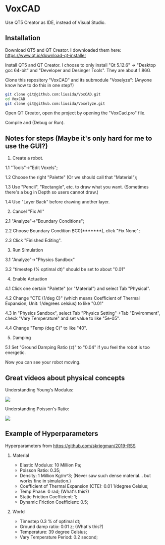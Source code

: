 # VoxCAD

Use QT5 Creator as IDE, instead of Visual Studio.

## Installation

Download QT5 and QT Creator. I downloaded them here: https://www.qt.io/download-qt-installer

Install QT5 and QT Creator. I choose to only install "Qt 5.12.6" -> "Desktop gcc 64-bit" and "Developer and Desinger Tools". They are about 1.86G.

Clone this repository "VoxCAD" and its submodule "Voxelyze": (Anyone know how to do this in one step?)

```bash
git clone git@github.com:liusida/VoxCAD.git
cd VoxCAD
git clone git@github.com:liusida/Voxelyze.git
```

Open QT Creator, open the project by opening the "VoxCad.pro" file.

Compile and (Debug or Run).


## Notes for steps (Maybe it's only hard for me to use the GUI?)

1. Create a robot.

1.1 "Tools"->"Edit Voxels"; 

1.2 Choose the right "Palette" (Or we should call that "Material"); 

1.3 Use "Pencil", "Rectangle", etc. to draw what you want. (Sometimes there's a bug in Depth so users cannot draw.)

1.4 Use "Layer Back" before drawing another layer.

2. Cancel "Fix All"

2.1 "Analyze"->"Boundary Conditions";

2.2 Choose Boundary Condition BC0(*******), click "Fix None";

2.3 Click "Finished Editing".

3. Run Simulation

3.1 "Analyze"->"Physics Sandbox"

3.2 "timestep (% optimal dt)" should be set to about "0.01"

4. Enable Actuation

4.1 Click one certain "Palette" (or "Material") and select Tab "Physical".

4.2 Change "CTE (1/deg C)" (which means Coefficient of Thermal Expansion, Unit: 1/degrees celsius) to like "0.01"

4.3 In "Physics Sandbox", select Tab "Physics Setting"->Tab "Environment", check "Vary Temperature" and set value to like "5e-05".

4.4 Change "Temp (deg C)" to like "40".

5. Damping

5.1 Set "Ground Damping Ratio (z)" to "0.04" if you feel the robot is too energetic.

Now you can see your robot moving.

## Great videos about physical concepts

Understanding Young's Modulus: 

[![](https://i.ytimg.com/vi/DLE-ieOVFjI/hqdefault.jpg?sqp=-oaymwEZCPYBEIoBSFXyq4qpAwsIARUAAIhCGAFwAQ==&rs=AOn4CLDVt2H-rw0Bg7acXSBktS2e0DqeZA)](https://www.youtube.com/watch?v=DLE-ieOVFjI)

Understanding Poisson's Ratio: 

[![](https://i.ytimg.com/vi/tuOlM3P7ygA/hqdefault.jpg?sqp=-oaymwEZCPYBEIoBSFXyq4qpAwsIARUAAIhCGAFwAQ==&rs=AOn4CLBVaNtvEewQxuTZv6eHlH1zacW0mg)](https://www.youtube.com/watch?v=tuOlM3P7ygA)

## Example of Hyperparameters

Hyperparameters from https://github.com/skriegman/2019-RSS

1. Material

    * Elastic Modulus: 10 Million Pa;
    * Poisson Ratio: 0.35;
    * Density: 1 Million Kg/m^3; (Never saw such dense material... but works fine in simulation.)
    * Coefficient of Thermal Expansion (CTE): 0.01 1/degree Celsius;
    * Temp Phase: 0 rad; (What's this?)
    * Static Friction Coefficient: 1;
    * Dynamic Friction Coefficient: 0.5;

2. World

    * Timestep 0.3 % of optimal dt;
    * Ground damp ratio: 0.01 z; (What's this?)
    * Temperature: 39 degree Celsius;
    * Vary Temperature Period: 0.2 second;

